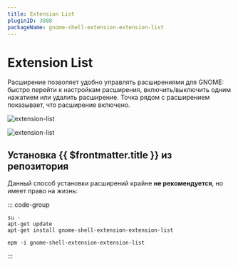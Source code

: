 ```yaml
---
title: Extension List
pluginID: 3088
packageName: gnome-shell-extension-extension-list
---
```


# Extension List

Расширение позволяет удобно управлять расширениями для GNOME: быстро перейти к настройкам расширения, включить/выключить
одним нажатием или удалить расширение. Точка рядом с расширением показывает, что расширение включено.

![extension-list](/extensions/extension-list/extension-list-1.png)

![extension-list](/extensions/extension-list/extension-list-2.png)

<!--@include: ./parts/show-install-steps.md-->

## Установка {{ $frontmatter.title }} из репозитория

Данный способ установки расширений крайне **не рекомендуется**, но имеет право на жизнь:

::: code-group
```shell[apt-get]
su -
apt-get update
apt-get install gnome-shell-extension-extension-list
```

```shell[epm]
epm -i gnome-shell-extension-extension-list
```
:::

<!--@include: ./parts/install-from-repository.md-->
